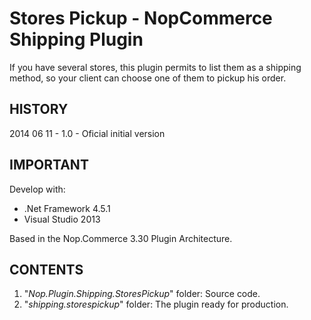 # Stores Pickup - NopCommerce Shipping Plugin #

If you have several stores, this plugin permits to list them as a shipping method, so your client can choose one of them to pickup his order.


## HISTORY ##
2014 06 11 - 1.0 - Oficial initial version


## IMPORTANT ##
Develop with:

- .Net Framework 4.5.1
- Visual Studio 2013


Based in the Nop.Commerce 3.30 Plugin Architecture.


## CONTENTS ##
1. "*Nop.Plugin.Shipping.StoresPickup*" folder: Source code.
2. "*shipping.storespickup*" folder: The plugin ready for production.

